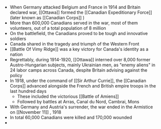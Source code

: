 - When Germany attacked Belgium and France in 1914 and Britain declared war, [[Ottawa]] formed the [[Canadian Expeditionary Force]] (later known as [[Canadian Corps]] )
- More than 600,000 Canadians served in the war, most of them volunteers, out of a total population of 8 million
- On the battlefield, the Canadians proved to be tough and innovative soldiers
- Canada shared in the tragedy and triumph of the Western Front
- [[Battle Of Vimy Ridge]] was a key victory for Canada's identity as a nation
- Regrettably, during 1914-1920, [[Ottawa]] interned over 8,000 former Austro-Hungarian subjects, mainly Ukrainian men, as "enemy aliens" in 24 labor camps across Canada, despite Britain advising against the policy
- In 1918, under the command of [[Sir Arthur Currie]], the [[Canadian Corps]] advanced alongside the French and British empire troops in the last hundred days
	- These included the victorious [[Battle of Amiens]]
	- Followed by battles at Arras, Canal du Nord, Cambrai, Mons
- With Germany and Austria's surrender, the war ended in the Armistice on [[November 11]] , 1918
- In total 60,000 Canadians were killed and 170,000 wounded
-